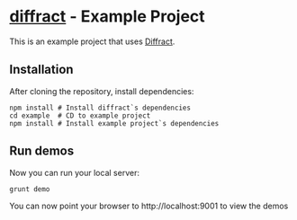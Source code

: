 # [diffract](http://github.com/ameyms/diffract) - Example Project

This is an example project that uses [Diffract](http://github.com/ameyms/diffract).

## Installation
After cloning the repository, install dependencies:

```shell
npm install # Install diffract`s dependencies
cd example  # CD to example project
npm install # Install example project`s dependencies
```

## Run demos
Now you can run your local server:

```shell
grunt demo
```

You can now point your browser to http://localhost:9001 to view the demos
